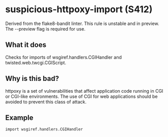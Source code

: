 # suspicious-httpoxy-import (S412)
Derived from the flake8-bandit linter.
This rule is unstable and in preview. The --preview flag is required for use.
## What it does
Checks for imports of wsgiref.handlers.CGIHandler and
twisted.web.twcgi.CGIScript.
## Why is this bad?
httpoxy is a set of vulnerabilities that affect application code running in
CGI or CGI-like environments. The use of CGI for web applications should be
avoided to prevent this class of attack.
## Example
```
import wsgiref.handlers.CGIHandler
```